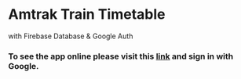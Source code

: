 # Amtrak Train Timetable
with Firebase Database & Google Auth

### To see the app online please visit this [link](https://www.julianhasse.com/amtrak) and sign in with Google.
